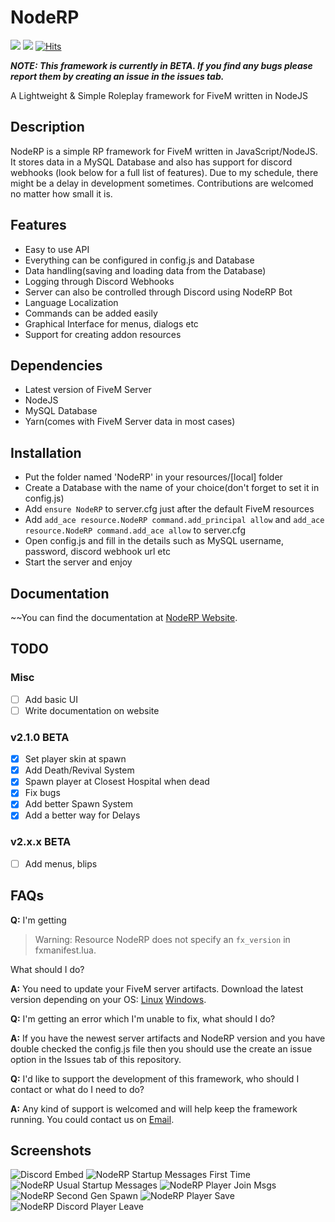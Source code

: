 # NodeRP
[![](https://noderp.sk-jones.com/api/v1.svg)](https://github.com/sk3106/NodeRP/releases) [![](https://img.shields.io/github/license/sk3106/NodeRP)](https://github.com/sk3106/NodeRP/blob/master/LICENSE) [![Hits](http://hits.dwyl.com/sk3106/NodeRP.svg)](http://hits.dwyl.com/sk3106/NodeRP)


***NOTE: This framework is currently in BETA. If you find any bugs please report them by creating an issue in the issues tab.***

A Lightweight & Simple Roleplay framework for FiveM written in NodeJS


## Description
NodeRP is a simple RP framework for FiveM written in JavaScript/NodeJS. It stores data in a MySQL Database and also has support for discord webhooks (look below for a full list of features). Due to my schedule, there might be a delay in development sometimes. Contributions are welcomed no matter how small it is.

## Features
- Easy to use API
- Everything can be configured in config.js and Database
- Data handling(saving and loading data from the Database)
- Logging through Discord Webhooks
- Server can also be controlled through Discord using NodeRP Bot
- Language Localization
- Commands can be added easily
- Graphical Interface for menus, dialogs etc
- Support for creating addon resources

## Dependencies
- Latest version of FiveM Server
- NodeJS
- MySQL Database
- Yarn(comes with FiveM Server data in most cases)

## Installation
- Put the folder named 'NodeRP' in your resources/\[local] folder
- Create a Database with the name of your choice(don't forget to set it in config.js)
- Add `ensure NodeRP` to server.cfg just after the default FiveM resources
- Add `add_ace resource.NodeRP command.add_principal allow` and `add_ace resource.NodeRP command.add_ace allow` to server.cfg
- Open config.js and fill in the details such as MySQL username, password, discord webhook url etc
- Start the server and enjoy

## Documentation
~~You can find the documentation at [NodeRP Website](https://noderp.sk-jones.com).

## TODO
### Misc
- [ ] Add basic UI
- [ ] Write documentation on website

### v2.1.0 BETA
- [x] Set player skin at spawn
- [x] Add Death/Revival System
- [x] Spawn player at Closest Hospital when dead
- [x] Fix bugs
- [x] Add better Spawn System
- [x] Add a better way for Delays

### v2.x.x BETA
- [ ] Add menus, blips

## FAQs
**Q:** I'm getting 
> Warning: Resource NodeRP does not specify an `fx_version` in fxmanifest.lua. 

What should I do?

**A:** You need to update your FiveM server artifacts. Download the latest version depending on your OS: [Linux](https://runtime.fivem.net/artifacts/fivem/build_proot_linux/master/) [Windows](https://runtime.fivem.net/artifacts/fivem/build_server_windows/master/).

**Q:** I'm getting an error which I'm unable to fix, what should I do?

**A:** If you have the newest server artifacts and NodeRP version and you have double checked the config.js file then you should use the create an issue option in the Issues tab of this repository.

**Q:** I'd like to support the development of this framework, who should I contact or what do I need to do?

**A:** Any kind of support is welcomed and will help keep the framework running. You could contact us on [Email](mailto:mail.thejones@gmail.com).

## Screenshots
![Discord Embed](https://i.imgur.com/CpwEPbT.png)
![NodeRP Startup Messages First Time](https://i.imgur.com/esti5tA.png)
![NodeRP Usual Startup Messages](https://i.imgur.com/qFqWUEq.png)
![NodeRP Player Join Msgs](https://i.imgur.com/SvsIdqr.png)
![NodeRP Second Gen Spawn](https://i.imgur.com/ry5gW2j.jpg)
![NodeRP Player Save](https://i.imgur.com/Cig95oU.png)
![NodeRP Discord Player Leave](https://i.imgur.com/0T2zloK.png)

